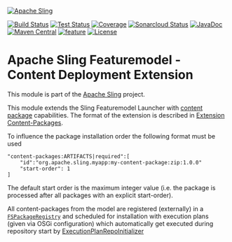 [![Apache Sling](https://sling.apache.org/res/logos/sling.png)](https://sling.apache.org)

&#32;[![Build Status](https://ci-builds.apache.org/job/Sling/job/modules/job/sling-org-apache-sling-feature-extension-content/job/master/badge/icon)](https://ci-builds.apache.org/job/Sling/job/modules/job/sling-org-apache-sling-feature-extension-content/job/master/)&#32;[![Test Status](https://img.shields.io/jenkins/tests.svg?jobUrl=https://ci-builds.apache.org/job/Sling/job/modules/job/sling-org-apache-sling-feature-extension-content/job/master/)](https://ci-builds.apache.org/job/Sling/job/modules/job/sling-org-apache-sling-feature-extension-content/job/master/test/?width=800&height=600)&#32;[![Coverage](https://sonarcloud.io/api/project_badges/measure?project=apache_sling-org-apache-sling-feature-extension-content&metric=coverage)](https://sonarcloud.io/dashboard?id=apache_sling-org-apache-sling-feature-extension-content)&#32;[![Sonarcloud Status](https://sonarcloud.io/api/project_badges/measure?project=apache_sling-org-apache-sling-feature-extension-content&metric=alert_status)](https://sonarcloud.io/dashboard?id=apache_sling-org-apache-sling-feature-extension-content)&#32;[![JavaDoc](https://www.javadoc.io/badge/org.apache.sling/org.apache.sling.feature.extension.content.svg)](https://www.javadoc.io/doc/org.apache.sling/org.apache.sling.feature.extension.content)&#32;[![Maven Central](https://maven-badges.herokuapp.com/maven-central/org.apache.sling/org.apache.sling.feature.extension.content/badge.svg)](https://search.maven.org/#search%7Cga%7C1%7Cg%3A%22org.apache.sling%22%20a%3A%22org.apache.sling.feature.extension.content%22)&#32;[![feature](https://sling.apache.org/badges/group-feature.svg)](https://github.com/apache/sling-aggregator/blob/master/docs/groups/feature.md) [![License](https://img.shields.io/badge/License-Apache%202.0-blue.svg)](https://www.apache.org/licenses/LICENSE-2.0)

# Apache Sling Featuremodel - Content Deployment Extension

This module is part of the [Apache Sling](https://sling.apache.org) project.

This module extends the Sling Featuremodel Launcher with [content package](https://jackrabbit.apache.org/filevault/index.html) capabilities. The format of the extension is described in [Extension Content-Packages](https://github.com/apache/sling-org-apache-sling-feature/blob/master/docs/extensions.md#built-in-extension-content-packages).

To influence the package installation order the following format must be used

```
"content-packages:ARTIFACTS|required":[
    "id":"org.apache.sling.myapp:my-content-package:zip:1.0.0"
    "start-order": 1
]
```
The default start order is the maximum integer value (i.e. the package is processed after all packages with an explicit start-order).

All content-packages from the model are registered (externally) in a [`FSPackageRegistry`](https://jackrabbit.apache.org/filevault/apidocs/org/apache/jackrabbit/vault/packaging/registry/impl/FSPackageRegistry.html) and scheduled for installation with execution plans (given via OSGi configuration) which automatically get executed during repository start by [ExecutionPlanRepoInitializer](https://github.com/apache/sling-org-apache-sling-jcr-packageinit/blob/master/src/main/java/org/apache/sling/jcr/packageinit/impl/ExecutionPlanRepoInitializer.java)

